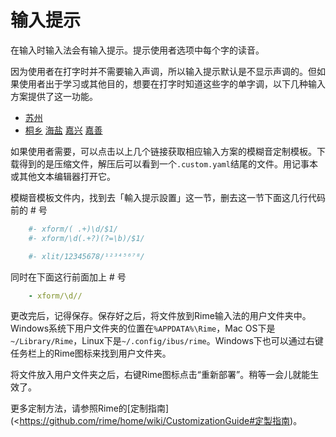 # 输入提示

在输入时输入法会有输入提示。提示使用者选项中每个字的读音。

因为使用者在打字时并不需要输入声调，所以输入提示默认是不显示声调的。但如果使用者出于学习或其他目的，想要在打字时知道这些字的单字调，以下几种输入方案提供了这一功能。

- [苏州](https://gist.github.com/shinzoqchiuq/8be2df56d04688445ada5f348fe61f68/archive/16f4429c13da1ea75f4059be21010a18daa4df95.zip)
- [桐乡](https://gist.github.com/shinzoqchiuq/4420f5e672452d599a6c66d9f4f361e9/archive/e6d94f9f5c474f0ec10d6a26c55f51495e2f4fce.zip) [海盐](https://gist.github.com/shinzoqchiuq/c58f25754e7f3b5cac9f1956f4321a22/archive/d108ffff671e0179f9fd9e5e754a45d2fb41c452.zip) [嘉兴](https://gist.github.com/shinzoqchiuq/2dc859c9e217f712b1db10b9c2717781/archive/a185d26b3571408e6f6994e90126a6f09e25ac05.zip) [嘉善](https://gist.github.com/shinzoqchiuq/f650afa63fada227fc07f8150c161987/archive/1e090f01694a4b2e43db02464709725ba62bbdb5.zip)

如果使用者需要，可以点击以上几个链接获取相应输入方案的模糊音定制模板。下载得到的是压缩文件，解压后可以看到一个`.custom.yaml`结尾的文件。用记事本或其他文本编辑器打开它。

模糊音模板文件内，找到去「輸入提示設置」这一节，删去这一节下面这几行代码前的 # 号

````yaml
    #- xform/( .+)\d/$1/
    #- xform/\d(.+?)(?=\b)/$1/
````
````yaml
    #- xlit/12345678/¹²³⁴⁵⁶⁷⁸/
````
同时在下面这行前面加上 # 号
````yaml
    - xform/\d//
````
更改完后，记得保存。保存好之后，将文件放到Rime输入法的用户文件夹中。Windows系统下用户文件夹的位置在`%APPDATA%\Rime`，Mac OS下是`~/Library/Rime`，Linux下是`~/.config/ibus/rime`。Windows下也可以通过右键任务栏上的Rime图标来找到用户文件夹。

将文件放入用户文件夹之后，右键Rime图标点击“重新部署”。稍等一会儿就能生效了。

更多定制方法，请参照Rime的[定制指南](<https://github.com/rime/home/wiki/CustomizationGuide#定製指南)。
